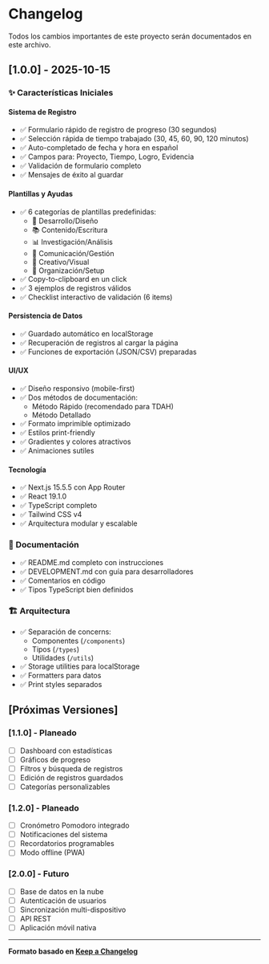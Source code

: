 # Changelog

Todos los cambios importantes de este proyecto serán documentados en este archivo.

## [1.0.0] - 2025-10-15

### ✨ Características Iniciales

#### Sistema de Registro
- ✅ Formulario rápido de registro de progreso (30 segundos)
- ✅ Selección rápida de tiempo trabajado (30, 45, 60, 90, 120 minutos)
- ✅ Auto-completado de fecha y hora en español
- ✅ Campos para: Proyecto, Tiempo, Logro, Evidencia
- ✅ Validación de formulario completo
- ✅ Mensajes de éxito al guardar

#### Plantillas y Ayudas
- ✅ 6 categorías de plantillas predefinidas:
  - 📱 Desarrollo/Diseño
  - 📚 Contenido/Escritura
  - 📊 Investigación/Análisis
  - 📧 Comunicación/Gestión
  - 🎨 Creativo/Visual
  - 🔧 Organización/Setup
- ✅ Copy-to-clipboard en un click
- ✅ 3 ejemplos de registros válidos
- ✅ Checklist interactivo de validación (6 items)

#### Persistencia de Datos
- ✅ Guardado automático en localStorage
- ✅ Recuperación de registros al cargar la página
- ✅ Funciones de exportación (JSON/CSV) preparadas

#### UI/UX
- ✅ Diseño responsivo (mobile-first)
- ✅ Dos métodos de documentación:
  - Método Rápido (recomendado para TDAH)
  - Método Detallado
- ✅ Formato imprimible optimizado
- ✅ Estilos print-friendly
- ✅ Gradientes y colores atractivos
- ✅ Animaciones sutiles

#### Tecnología
- ✅ Next.js 15.5.5 con App Router
- ✅ React 19.1.0
- ✅ TypeScript completo
- ✅ Tailwind CSS v4
- ✅ Arquitectura modular y escalable

### 📝 Documentación
- ✅ README.md completo con instrucciones
- ✅ DEVELOPMENT.md con guía para desarrolladores
- ✅ Comentarios en código
- ✅ Tipos TypeScript bien definidos

### 🏗️ Arquitectura
- ✅ Separación de concerns:
  - Componentes (`/components`)
  - Tipos (`/types`)
  - Utilidades (`/utils`)
- ✅ Storage utilities para localStorage
- ✅ Formatters para datos
- ✅ Print styles separados

## [Próximas Versiones]

### [1.1.0] - Planeado
- [ ] Dashboard con estadísticas
- [ ] Gráficos de progreso
- [ ] Filtros y búsqueda de registros
- [ ] Edición de registros guardados
- [ ] Categorías personalizables

### [1.2.0] - Planeado
- [ ] Cronómetro Pomodoro integrado
- [ ] Notificaciones del sistema
- [ ] Recordatorios programables
- [ ] Modo offline (PWA)

### [2.0.0] - Futuro
- [ ] Base de datos en la nube
- [ ] Autenticación de usuarios
- [ ] Sincronización multi-dispositivo
- [ ] API REST
- [ ] Aplicación móvil nativa

---

**Formato basado en [Keep a Changelog](https://keepachangelog.com/)**

